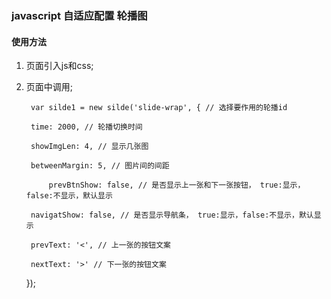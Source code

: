 ### javascript 自适应配置 轮播图 

#### 使用方法

1. 页面引入js和css;

2. 页面中调用;

		var silde1 = new silde('slide-wrap', { // 选择要作用的轮播id

      	time: 2000, // 轮播切换时间
      	 
      	showImgLen: 4, // 显示几张图
      	
      	betweenMargin: 5, // 图片间的间距
      	
     		prevBtnShow: false, // 是否显示上一张和下一张按钮， true:显示，false:不显示，默认显示
     		
        navigatShow: false, // 是否显示导航条， true:显示，false:不显示，默认显示
        
        prevText: '<', // 上一张的按钮文案
        
        nextText: '>' // 下一张的按钮文案
        
    });


